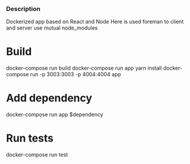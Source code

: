 ### Description

Dockerized app based on React and Node
Here is used foreman to client and server use mutual node_modules

# Build

docker-compose run build
docker-compose run app yarn install
docker-compose run -p 3003:3003 -p 4004:4004 app

# Add dependency

docker-compose run app $dependency

# Run tests

docker-compose run test
